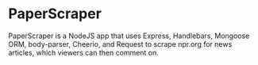 # PaperScraper

PaperScraper is a NodeJS app that uses Express, Handlebars, Mongoose ORM, body-parser, Cheerio, and Request to scrape npr.org for news articles, which viewers can then comment on.